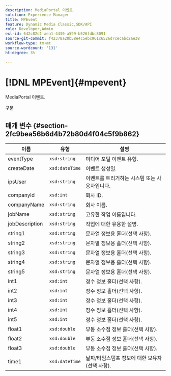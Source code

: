```yaml
---
description: MediaPortal 이벤트.
solution: Experience Manager
title: MPEvent
feature: Dynamic Media Classic,SDK/API
role: Developer,Admin
exl-id: 642c82d1-aea1-4430-a599-b526fdbc8091
source-git-commit: f42378a20b58e4c5ebc961c6526d7cecabc2ae38
workflow-type: tm+mt
source-wordcount: '131'
ht-degree: 3%

---
```


# [!DNL MPEvent]{#mpevent}

MediaPortal 이벤트.

구문

## 매개 변수 {#section-2fc9bea56b6d4b72b80d4f04c5f9b862}

| 이름 | 유형 | 설명 |
|---|---|---|
| eventType | `xsd:string` | 미디어 포털 이벤트 유형. |
| createDate | `xsd:dateTime` | 이벤트 생성일. |
| ipsUser | `xsd:string` | 이벤트를 트리거하는 시스템 또는 사용자입니다. |
| companyId | `xsd:int` | 회사 ID. |
| companyName | `xsd:string` | 회사 이름. |
| jobName | `xsd:string` | 고유한 작업 이름입니다. |
| jobDescription | `xsd:string` | 작업에 대한 유용한 설명. |
| string1 | `xsd:string` | 문자열 정보용 홀더(선택 사항). |
| string2 | `xsd:string` | 문자열 정보용 홀더(선택 사항). |
| string3 | `xsd:string` | 문자열 정보용 홀더(선택 사항). |
| string4 | `xsd:string` | 문자열 정보용 홀더(선택 사항). |
| string5 | `xsd:string` | 문자열 정보용 홀더(선택 사항). |
| int1 | `xsd:int` | 정수 정보 홀더(선택 사항). |
| int2 | `xsd:int` | 정수 정보 홀더(선택 사항). |
| int3 | `xsd:int` | 정수 정보 홀더(선택 사항). |
| int4 | `xsd:int` | 정수 정보 홀더(선택 사항). |
| int5 | `xsd:int` | 정수 정보 홀더(선택 사항). |
| float1 | `xsd:double` | 부동 소수점 정보 홀더(선택 사항). |
| float2 | `xsd:double` | 부동 소수점 정보 홀더(선택 사항). |
| float3 | `xsd:double` | 부동 소수점 정보 홀더(선택 사항). |
| time1 | `xsd:dateTime` | 날짜/타임스탬프 정보에 대한 보유자 (선택 사항). |
